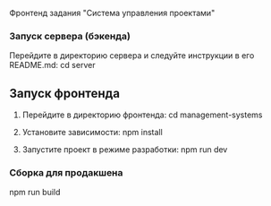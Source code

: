 Фронтенд задания "Система управления проектами"

### Запуск сервера (бэкенда)
Перейдите в директорию сервера и следуйте инструкции в его README.md:
cd server

## Запуск фронтенда
1) Перейдите в директорию фронтенда:
cd management-systems

2) Установите зависимости:
npm install 

3) Запустите проект в режиме разработки:
npm run dev

### Сборка для продакшена
npm run build 
